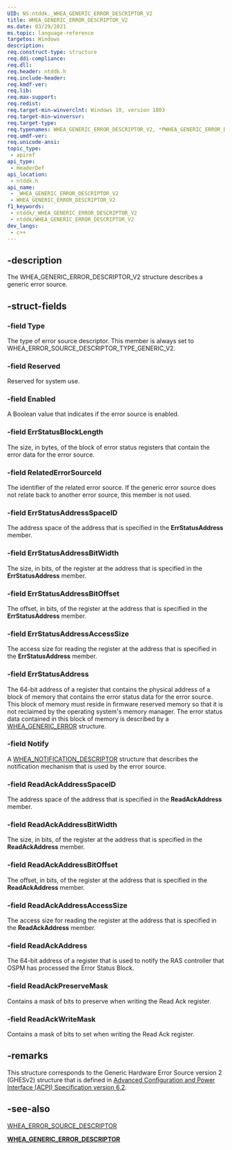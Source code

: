 ```yaml
---
UID: NS:ntddk._WHEA_GENERIC_ERROR_DESCRIPTOR_V2
title: WHEA_GENERIC_ERROR_DESCRIPTOR_V2
ms.date: 03/29/2021
ms.topic: language-reference
targetos: Windows
description: 
req.construct-type: structure
req.ddi-compliance: 
req.dll: 
req.header: ntddk.h
req.include-header: 
req.kmdf-ver: 
req.lib: 
req.max-support: 
req.redist: 
req.target-min-winverclnt: Windows 10, version 1803
req.target-min-winversvr: 
req.target-type: 
req.typenames: WHEA_GENERIC_ERROR_DESCRIPTOR_V2, *PWHEA_GENERIC_ERROR_DESCRIPTOR_V2
req.umdf-ver: 
req.unicode-ansi: 
topic_type:
 - apiref
api_type:
 - HeaderDef
api_location:
 - ntddk.h
api_name:
 - _WHEA_GENERIC_ERROR_DESCRIPTOR_V2
 - WHEA_GENERIC_ERROR_DESCRIPTOR_V2
f1_keywords:
 - ntddk/_WHEA_GENERIC_ERROR_DESCRIPTOR_V2
 - ntddk/WHEA_GENERIC_ERROR_DESCRIPTOR_V2
dev_langs:
 - c++
---
```


## -description

The WHEA_GENERIC_ERROR_DESCRIPTOR_V2 structure describes a generic error source.

## -struct-fields

### -field Type

The type of error source descriptor. This member is always set to WHEA_ERROR_SOURCE_DESCRIPTOR_TYPE_GENERIC_V2.

### -field Reserved

Reserved for system use.

### -field Enabled

A Boolean value that indicates if the error source is enabled.

### -field ErrStatusBlockLength

The size, in bytes, of the block of error status registers that contain the error data for the error source.

### -field RelatedErrorSourceId

The identifier of the related error source. If the generic error source does not relate back to another error source, this member is not used.

### -field ErrStatusAddressSpaceID

The address space of the address that is specified in the <b>ErrStatusAddress</b> member. 


### -field ErrStatusAddressBitWidth

The size, in bits, of the register at the address that is specified in the <b>ErrStatusAddress</b> member.

### -field ErrStatusAddressBitOffset

The offset, in bits, of the register at the address that is specified in the <b>ErrStatusAddress</b> member.

### -field ErrStatusAddressAccessSize

The access size for reading the register at the address that is specified in the <b>ErrStatusAddress</b> member.

### -field ErrStatusAddress

The 64-bit address of a register that contains the physical address of a block of memory that contains the error status data for the error source. This block of memory must reside in firmware reserved memory so that it is not reclaimed by the operating system's memory manager. The error status data contained in this block of memory is described by a <a href="/windows-hardware/drivers/ddi/ntddk/ns-ntddk-_whea_generic_error">WHEA_GENERIC_ERROR</a> structure.

### -field Notify

A <a href="/windows-hardware/drivers/ddi/ntddk/ns-ntddk-_whea_notification_descriptor">WHEA_NOTIFICATION_DESCRIPTOR</a> structure that describes the notification mechanism that is used by the error source.

### -field ReadAckAddressSpaceID

The address space of the address that is specified in the **ReadAckAddress** member.

### -field ReadAckAddressBitWidth

The size, in bits, of the register at the address that is specified in the **ReadAckAddress** member.

### -field ReadAckAddressBitOffset

The offset, in bits, of the register at the address that is specified in the **ReadAckAddress** member.

### -field ReadAckAddressAccessSize

The access size for reading the register at the address that is specified in the **ReadAckAddress** member.

### -field ReadAckAddress

The 64-bit address of a register that is used to notify the RAS controller that OSPM has processed the Error Status Block.

### -field ReadAckPreserveMask

Contains a mask of bits to preserve when writing the Read Ack register.

### -field ReadAckWriteMask

Contains a mask of bits to set when writing the Read Ack register.

## -remarks

This structure corresponds to the Generic Hardware Error Source version 2 (GHESv2) structure that is defined in [Advanced Configuration and Power Interface (ACPI) Specification version 6.2](https://uefi.org/sites/default/files/resources/ACPI%206_2_A_Sept29.pdf).

## -see-also

[WHEA_ERROR_SOURCE_DESCRIPTOR](./ns-ntddk-_whea_error_source_descriptor.md)

[**WHEA_GENERIC_ERROR_DESCRIPTOR**](./ns-ntddk-_whea_generic_error_descriptor.md)
